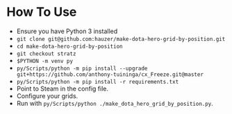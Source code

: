 # How To Use

* Ensure you have Python 3 installed
* `git clone git@github.com:hauzer/make-dota-hero-grid-by-position.git`
* `cd make-dota-hero-grid-by-position`
* `git checkout stratz`
* `$PYTHON -m venv py`
* `py/Scripts/python -m pip install --upgrade git+https://github.com/anthony-tuininga/cx_Freeze.git@master`
* `py/Scripts/python -m pip install -r requirements.txt`
* Point to Steam in the config file.
* Configure your grids.
* Run with `py/Scripts/python ./make_dota_hero_grid_by_position.py`.
